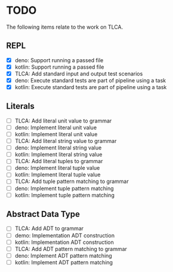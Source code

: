 # TODO

The following items relate to the work on TLCA.

## REPL

- [X] deno: Support running a passed file
- [X] kotlin: Support running a passed file
- [X] TLCA: Add standard input and output test scenarios
- [X] deno: Execute standard tests are part of pipeline using a task
- [X] kotlin: Execute standard tests are part of pipeline using a task

## Literals

- [ ] TLCA: Add literal unit value to grammar
- [ ] deno: Implement literal unit value
- [ ] kotlin: Implement literal unit value
- [ ] TLCA: Add literal string value to grammar
- [ ] deno: Implement literal string value
- [ ] kotlin: Implement literal string value
- [ ] TLCA: Add literal tuples to grammar
- [ ] deno: Implement literal tuple value
- [ ] kotlin: Implement literal tuple value
- [ ] TLCA: Add tuple pattern matching to grammar
- [ ] deno: Implement tuple pattern matching
- [ ] kotlin: Implement tuple pattern matching

## Abstract Data Type

- [ ] TLCA: Add ADT to grammar
- [ ] demo: Implementation ADT construction
- [ ] kotlin: Implementation ADT construction
- [ ] TLCA: Add ADT pattern matching to grammar
- [ ] deno: Implement ADT pattern matching
- [ ] kotlin: Implement ADT pattern matching
